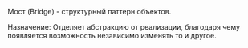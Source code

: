 Мост (Bridge) - структурный паттерн объектов. 

Назначение: Отделяет абстракцию от реализации, благодаря чему появляется возможность независимо изменять то и другое.
